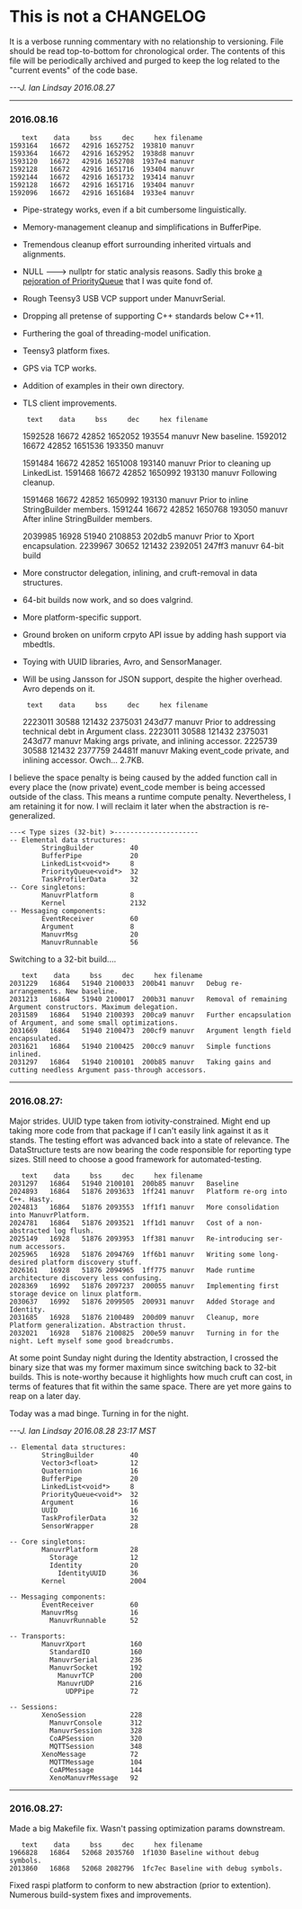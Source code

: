 # This is not a CHANGELOG
It is a verbose running commentary with no relationship to versioning.
File should be read top-to-bottom for chronological order.
The contents of this file will be periodically archived and purged to keep the log related to the "current events" of the code base.

_---J. Ian Lindsay 2016.08.27_

------

### 2016.08.16

       text    data     bss     dec     hex filename
    1593164   16672   42916 1652752  193810 manuvr
    1593364   16672   42916 1652952  1938d8 manuvr
    1593120   16672   42916 1652708  1937e4 manuvr
    1592128   16672   42916 1651716  193404 manuvr
    1592144   16672   42916 1651732  193414 manuvr
    1592128   16672   42916 1651716  193404 manuvr
    1592096   16672   42916 1651684  1933e4 manuvr


* Pipe-strategy works, even if a bit cumbersome linguistically.
* Memory-management cleanup and simplifications in BufferPipe.
* Tremendous cleanup effort surrounding inherited virtuals and alignments.
* NULL ---> nullptr for static analysis reasons. Sadly this broke [a pejoration of PriorityQueue](http://www.joshianlindsay.com/index.php?id=145) that I was quite fond of.
* Rough Teensy3 USB VCP support under ManuvrSerial.
* Dropping all pretense of supporting C++ standards below C++11.
* Furthering the goal of threading-model unification.
* Teensy3 platform fixes.
* GPS via TCP works.
* Addition of examples in their own directory.
* TLS client improvements.


       text    data     bss     dec     hex filename
    1592528   16672   42852 1652052  193554 manuvr  New baseline.
    1592012   16672   42852 1651536  193350 manuvr

    1591484   16672   42852 1651008  193140 manuvr  Prior to cleaning up LinkedList.
    1591468   16672   42852 1650992  193130 manuvr  Following cleanup.

    1591468   16672   42852 1650992  193130 manuvr  Prior to inline StringBuilder members.
    1591244   16672   42852 1650768  193050 manuvr  After inline StringBuilder members.

    2039985   16928   51940 2108853  202db5 manuvr  Prior to Xport encapsulation.
    2239967   30652  121432 2392051  247ff3 manuvr  64-bit build


* More constructor delegation, inlining, and cruft-removal in data structures.
* 64-bit builds now work, and so does valgrind.
* More platform-specific support.
* Ground broken on uniform crpyto API issue by adding hash support via mbedtls.
* Toying with UUID libraries, Avro, and SensorManager.
* Will be using Jansson for JSON support, despite the higher overhead. Avro depends on it.


       text    data     bss     dec     hex filename
    2223011   30588  121432 2375031  243d77 manuvr  Prior to addressing technical debt in Argument class.
    2223011   30588  121432 2375031  243d77 manuvr  Making args private, and inlining accessor.
    2225739   30588  121432 2377759  24481f manuvr  Making event_code private, and inlining accessor. Owch... 2.7KB.

I believe the space penalty is being caused by the added function call in every place the (now private)
  event_code member is being accessed outside of the class. This means a runtime compute penalty.
  Nevertheless, I am retaining it for now. I will reclaim it later when the abstraction is re-generalized.

    ---< Type sizes (32-bit) >---------------------
    -- Elemental data structures:
            StringBuilder         40
            BufferPipe            20
            LinkedList<void*>     8
            PriorityQueue<void*>  32
            TaskProfilerData      32
    -- Core singletons:
            ManuvrPlatform        8
            Kernel                2132
    -- Messaging components:
            EventReceiver         60
            Argument              8
            ManuvrMsg             20
            ManuvrRunnable        56


Switching to a 32-bit build....

       text    data     bss     dec     hex filename
    2031229   16864   51940 2100033  200b41 manuvr   Debug re-arrangements. New baseline.
    2031213   16864   51940 2100017  200b31 manuvr   Removal of remaining Argument constructors. Maximum delegation.
    2031589   16864   51940 2100393  200ca9 manuvr   Further encapsulation of Argument, and some small optimizations.
    2031669   16864   51940 2100473  200cf9 manuvr   Argument length field encapsulated.
    2031621   16864   51940 2100425  200cc9 manuvr   Simple functions inlined.
    2031297   16864   51940 2100101  200b85 manuvr   Taking gains and cutting needless Argument pass-through accessors.

------

### 2016.08.27:
Major strides. UUID type taken from iotivity-constrained. Might end up taking
  more code from that package if I can't easily link against it as it stands.
The testing effort was advanced back into a state of relevance. The DataStructure
  tests are now bearing the code responsible for reporting type sizes.
  Still need to choose a good framework for automated-testing.

       text    data     bss     dec     hex filename
    2031297   16864   51940 2100101  200b85 manuvr   Baseline
    2024893   16864   51876 2093633  1ff241 manuvr   Platform re-org into C++. Hasty.
    2024813   16864   51876 2093553  1ff1f1 manuvr   More consolidation into ManuvrPlatform.
    2024781   16864   51876 2093521  1ff1d1 manuvr   Cost of a non-abstracted log flush.
    2025149   16928   51876 2093953  1ff381 manuvr   Re-introducing ser-num accessors.
    2025965   16928   51876 2094769  1ff6b1 manuvr   Writing some long-desired platform discovery stuff.
    2026161   16928   51876 2094965  1ff775 manuvr   Made runtime architecture discovery less confusing.
    2028369   16992   51876 2097237  200055 manuvr   Implementing first storage device on linux platform.
    2030637   16992   51876 2099505  200931 manuvr   Added Storage and Identity.
    2031685   16928   51876 2100489  200d09 manuvr   Cleanup, more Platform generalization. Abstraction thrust.
    2032021   16928   51876 2100825  200e59 manuvr   Turning in for the night. Left myself some good breadcrumbs.

  At some point Sunday night during the Identity abstraction, I crossed the binary size that was my former maximum since switching back to 32-bit builds. This is note-worthy because it highlights how much cruft can cost, in terms of features that fit within the same space. There are yet more gains to reap on a later day.

  Today was a mad binge. Turning in for the night.

_---J. Ian Lindsay 2016.08.28 23:17 MST_


    -- Elemental data structures:
            StringBuilder         40
            Vector3<float>        12
            Quaternion            16
            BufferPipe            20
            LinkedList<void*>     8
            PriorityQueue<void*>  32
            Argument              16
            UUID                  16
            TaskProfilerData      32
            SensorWrapper         28

    -- Core singletons:
            ManuvrPlatform        28
              Storage             12
              Identity            20
                IdentityUUID      36
            Kernel                2004

    -- Messaging components:
            EventReceiver         60
            ManuvrMsg             16
              ManuvrRunnable      52

    -- Transports:
            ManuvrXport           160
              StandardIO          160
              ManuvrSerial        236
              ManuvrSocket        192
                ManuvrTCP         200
                ManuvrUDP         216
                  UDPPipe         72

    -- Sessions:
            XenoSession           228
              ManuvrConsole       312
              ManuvrSession       328
              CoAPSession         320
              MQTTSession         348
            XenoMessage           72
              MQTTMessage         104
              CoAPMessage         144
              XenoManuvrMessage   92

------

### 2016.08.27:
Made a big Makefile fix. Wasn't passing optimization params downstream.

       text    data     bss     dec     hex filename
    1966828   16864   52068 2035760  1f1030 Baseline without debug symbols.
    2013860   16868   52068 2082796  1fc7ec Baseline with debug symbols.

Fixed raspi platform to conform to new abstraction (prior to extention).
Numerous build-system fixes and improvements.
